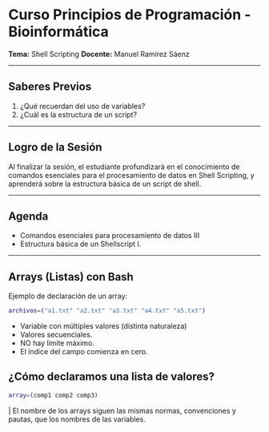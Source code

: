 # Curso Principios de Programación - Bioinformática
**Tema:** Shell Scripting
**Docente:** Manuel Ramírez Sáenz 

---

## Saberes Previos
1. ¿Qué recuerdan del uso de variables?
2. ¿Cuál es la estructura de un script?

---

## Logro de la Sesión
Al finalizar la sesión, el estudiante profundizará en el conocimiento de comandos esenciales para el procesamiento de datos en Shell Scripting, y aprenderá sobre la estructura básica de un script de shell.​

---

## Agenda
- Comandos esenciales para procesamiento de datos III
- Estructura básica de un Shellscript I.

---

## Arrays (Listas) con Bash
Ejemplo de declaración de un array:

```bash
archivos=("a1.txt" "a2.txt" "a3.txt" "a4.txt" "a5.txt")
```
- Variable con múltiples valores (distinta naturaleza)​
- Valores secuenciales​.
- NO hay límite máximo​.
- El índice del campo comienza en cero​.

## ¿Cómo declaramos una lista de valores?

```bash
array=(comp1 comp2 comp3)
```

| El nombre de los arrays siguen las mismas normas, convenciones y pautas, que los nombres de las variables.



